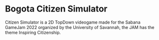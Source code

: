 # Bogota Citizen Simulator
 Citizen Simulator is a 2D TopDown videogame made for the Sabana GameJam 2022 organized by the University of Savannah, the JAM has the theme Inspiring Citizenship.
